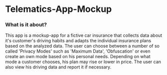# Telematics-App-Mockup

### What is it about?
This app is a mockup-app for a fictive car insurance that collects data about it's customer's driving habits and adapts the individual
insurance plans based on the analyzed data.
The user can choose between a number of so called 'Privacy Modes' such as 'Maximum Data', 'Obfuscation' or even create an own mode based on
his personal needs. Depending on what mode a customer chooses, his plan may rise or lower in price.
The user can also view his driving data and report it if necessary.
